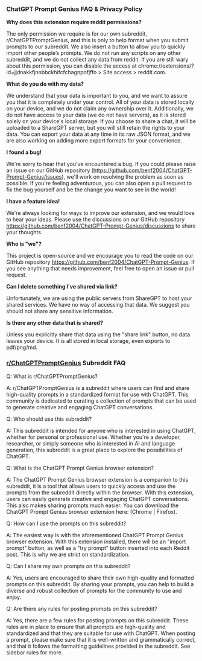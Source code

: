 ### ChatGPT Prompt Genius FAQ & Privacy Policy

**Why does this extension require reddit permissions?**

The only permission we require is for our own subreddit, r/ChatGPTPromptGenius, and this is only to help format when you submit prompts to our subreddit. We also insert a button to allow you to quickly import other people’s prompts. We do not run any scripts on any other subreddit, and we do not collect any data from reddit. If you are still wary about this permission, you can disable the access at chrome://extensions/?id=jjdnakkfjnnbbckhifcfchagnpofjffo > Site access > reddit.com.

**What do you do with my data?**

We understand that your data is important to you, and we want to assure you that it is completely under your control. All of your data is stored locally on your device, and we do not claim any ownership over it. Additionally, we do not have access to your data (we do not have servers), as it is stored solely on your device's local storage. If you choose to share a chat, it will be uploaded to a ShareGPT server, but you will still retain the rights to your data. You can export your data at any time in its raw JSON format, and we are also working on adding more export formats for your convenience.

**I found a bug!**

We're sorry to hear that you've encountered a bug. If you could please raise an issue on our GitHub repository (https://github.com/benf2004/ChatGPT-Prompt-Genius/issues), we'll work on resolving the problem as soon as possible. If you're feeling adventurous, you can also open a pull request to fix the bug yourself and be the change you want to see in the world!

**I have a feature idea!**

We're always looking for ways to improve our extension, and we would love to hear your ideas. Please use the discussions on our GitHub repository https://github.com/benf2004/ChatGPT-Prompt-Genius/discussions to share your thoughts.

**Who is "we"?**

This project is open-source and we encourage you to read the code on our GitHub repository https://github.com/benf2004/ChatGPT-Prompt-Genius. If you see anything that needs improvement, feel free to open an issue or pull request.

**Can I delete something I've shared via link?**

Unfortunately, we are using the public servers from ShareGPT to host your shared services. We have no way of accessing that data. We suggest you should not share any sensitive information.

**Is there any other data that is shared?**

Unless you explicitly share that data using the "share link" button, no data leaves your device. It is all stored in local storage, even exports to pdf/png/md.

### [r/ChatGPTPromptGenius](https://www.reddit.com/r/ChatGPTPromptGenius) Subreddit FAQ

Q: What is r/ChatGPTPromptGenius?

A: r/ChatGPTPromptGenius is a subreddit where users can find and share high-quality prompts in a standardized format for use with ChatGPT. This community is dedicated to curating a collection of prompts that can be used to generate creative and engaging ChatGPT conversations.



Q: Who should use this subreddit?

A: This subreddit is intended for anyone who is interested in using ChatGPT, whether for personal or professional use. Whether you're a developer, researcher, or simply someone who is interested in AI and language generation, this subreddit is a great place to explore the possibilities of ChatGPT.



Q: What is the ChatGPT Prompt Genius browser extension?

A: The ChatGPT Prompt Genius browser extension is a companion to this subreddit, it is a tool that allows users to quickly access and use the prompts from the subreddit directly within the browser. With this extension, users can easily generate creative and engaging ChatGPT conversations. This also makes sharing prompts much easier. You can download the ChatGPT Prompt Genius browser extension here: (Chrome | Firefox).



Q: How can I use the prompts on this subreddit?

A: The easiest way is with the aforementioned ChatGPT Prompt Genius browser extension. With this extension installed, there will be an "import prompt" button, as well as a "try prompt" button inserted into each Reddit post. This is why we are strict on standardization.



Q: Can I share my own prompts on this subreddit?

A: Yes, users are encouraged to share their own high-quality and formatted prompts on this subreddit. By sharing your prompts, you can help to build a diverse and robust collection of prompts for the community to use and enjoy.



Q: Are there any rules for posting prompts on this subreddit?

A: Yes, there are a few rules for posting prompts on this subreddit. These rules are in place to ensure that all prompts are high-quality and standardized and that they are suitable for use with ChatGPT. When posting a prompt, please make sure that it is well-written and grammatically correct, and that it follows the formatting guidelines provided in the subreddit. See sidebar rules for more.


